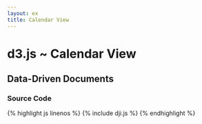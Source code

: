 ```yaml
---
layout: ex
title: Calendar View
---
```


# d3.js ~ Calendar View

## Data-Driven Documents

<div id="chart"> </div>
<link type="text/css" rel="stylesheet" href="calendar.css"/>
<link type="text/css" rel="stylesheet" href="colorbrewer.css"/>
<script type="text/javascript" src="../d3.js"> </script>
<script type="text/javascript" src="../d3.csv.js"> </script>
<script type="text/javascript" src="../d3.time.js"> </script>
<script type="text/javascript" src="calendar.js"> </script>
<script type="text/javascript" src="dji.js"> </script>

### Source Code

{% highlight js linenos %}
{% include dji.js %}
{% endhighlight %}
